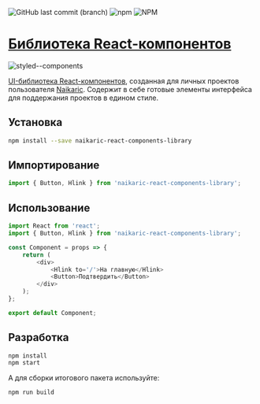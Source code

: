 ![GitHub last commit (branch)](https://img.shields.io/github/last-commit/Naikaric/naikaric-react-components-library/master?style=plastic) ![npm](https://img.shields.io/npm/v/naikaric-react-components-library) ![NPM](https://img.shields.io/npm/l/naikaric-react-components-library)

# [Библиотека React-компонентов](http://components.nikitachurilin.ru/)
![styled--components](https://img.shields.io/badge/styled--components-DB7093?style=for-the-badge&logo=styled-components&logoColor=white)

[UI-библиотека React-компонентов](http://components.nikitachurilin.ru/), созданная для личных проектов пользователя [Naikaric](https://github.com/Naikaric). Содержит в себе готовые элементы интерфейса для поддержания проектов в едином стиле.

## Установка
```sh
npm install --save naikaric-react-components-library
```

## Импортирование
```js
import { Button, Hlink } from 'naikaric-react-components-library';
```

## Использование
```js
import React from 'react';
import { Button, Hlink } from 'naikaric-react-components-library';

const Component = props => {
    return (
        <div>
            <Hlink to='/'>На главную</Hlink>
            <Button>Подтвердить</Button>
        </div>
    );
};

export default Component;
```

## Разработка
```sh
npm install
npm start
```

А для сборки итогового пакета используйте:
```sh
npm run build
```
